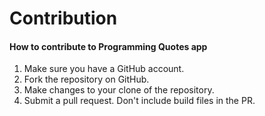 # Contribution
#### How to contribute to Programming Quotes app

1. Make sure you have a GitHub account.
2. Fork the repository on GitHub.
3. Make changes to your clone of the repository.
4. Submit a pull request. Don't include build files in the PR.

